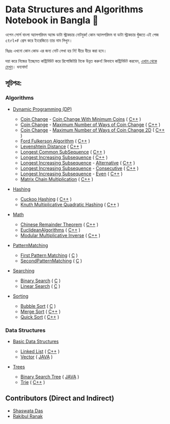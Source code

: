 # Data Structures and Algorithms Notebook in Bangla 📖

ওপেন সোর্স বাংলা অ্যালগরিদম অ্যান্ড ডাটা স্ট্রাকচার নোটবুক! কোন অ্যালগরিদম বা ডাটা স্ট্রাকচার খুঁজতে এই পেজ `ctrl+F` প্রেস করে ইংরেজিতে তার নাম লিখুন।

বিঃদ্রঃ এখনো কোন কোড এর জন্য নোট লেখা হয় নি! ধীরে ধীরে করা হবে।

দয়া করে নিজের ইচ্ছেমত কন্ট্রিবিউট করে রিপোজিটরি টাকে উন্নত করুন! কিভাবে কন্ট্রিবিউট করবেন, [এখান থেকে দেখুন](https://github.com/KhanShaheb34/Data-Structures-and-Algorithms-Notebook-Bangla/blob/master/CONTRIBUTE.md)। ধন্যবাদ!

## সূচিপত্র:

### Algorithms

- [Dynamic Programming (DP)](/Algorithms/DP)
  - [Coin Change](/Algorithms/DP/CoinChange) - [Coin Change With Minimum Coins](/Algorithms/DP/CoinChange/CoinChangeWithMinimumCoin/) ( [C++](/Algorithms/DP/CoinChange/CoinChangeWithMinimumCoin/C%2B%2B) )
  - [Coin Change](/Algorithms/DP/CoinChange) - [Maximum Number of Ways of Coin Change](/Algorithms/DP/CoinChange/CoinChangeMaximumWays/) ( [C++](/Algorithms/DP/CoinChange/CoinChangeMaximumWays/C%2B%2B) )
  - [Coin Change](/Algorithms/DP/CoinChange) - [Maximum Number of Ways of Coin Change 2D](/Algorithms/DP/CoinChange/CoinChange2DMaximumWays/) ( [C++](/Algorithms/DP/CoinChange/CoinChange2DMaximumWays/C%2B%2B) )
  - [Ford Fulkerson Algorithm](/Algorithms/DP/FordFulkersonAlgorithm/) ( [C++](/Algorithms/DP/FordFulkersonAlgorithm/C%2B%2B) )
  - [Levenshtein Distance](/Algorithms/DP/LevenshteinDistance/) ( [C++](/Algorithms/DP/LevenshteinDistance/C%2B%2B) )
  - [Longest Common SubSequence](/Algorithms/DP/LongestCommonSubSequence/) ( [C++](/Algorithms/DP/LongestCommonSubSequence/C%2B%2B) )
  - [Longest Increasing Subsequence](/Algorithms/DP/LongestIncreasingSubsequence/) ( [C++](/Algorithms/DP/LongestIncreasingSubsequence/C%2B%2B) )
  - [Longest Increasing Subsequence](/Algorithms/DP/LongestIncreasingSubsequence/) - [Alternative](/Algorithms/DP/LongestIncreasingSubsequence/Alternative/) ( [C++](/Algorithms/DP/LongestIncreasingSubsequence/Alternative/C%2B%2B) )
  - [Longest Increasing Subsequence](/Algorithms/DP/LongestIncreasingSubsequence/) - [Consecutive](/Algorithms/DP/LongestIncreasingSubsequence/Alternative/) ( [C++](/Algorithms/DP/LongestIncreasingSubsequence/Consecutive/C%2B%2B) )
  - [Longest Increasing Subsequence](/Algorithms/DP/LongestIncreasingSubsequence/) - [Even](/Algorithms/DP/LongestIncreasingSubsequence/Even/) ( [C++](/Algorithms/DP/LongestIncreasingSubsequence/Alternative/C%2B%2B) )
  - [Matrix Chain Multiplication](/Algorithms/DP/MatrixChainMultiplication/) ( [C++](/Algorithms/DP/MatrixChainMultiplication/C%2B%2B) )


- [Hashing](/Algorithms/Hashing)
  - [Cuckoo Hashing](/Algorithms/Hashing/CuckooHashing/) ( [C++](/Algorithms/Hashing/CuckooHashing/C%2B%2B) )
  - [Knuth Multiplicative Quadratic Hashing](/Algorithms/Hashing/KnuthMultiplicativeQuadraticHashing/) ( [C++](/Algorithms/Hashing/KnuthMultiplicativeQuadraticHashing/C%2B%2B) )


- [Math](/Algorithms/Maths)
  - [Chinese Remainder Theorem](/Algorithms/Maths/ChineseRemainderTheorem/) ( [C++](/Algorithms/Maths/ChineseRemainderTheorem/C%2B%2B) )
  - [EuclideanAlgorithms](/Algorithms/Maths/EuclideanAlgorithms/) ( [C++](/Algorithms/Maths/EuclideanAlgorithms/C%2B%2B) )
  - [Modular Multiplicative Inverse](/Algorithms/Maths/ModularMultiplicativeInverse/) ( [C++](/Algorithms/Maths/ModularMultiplicativeInverse/C%2B%2B) )


- [PatternMatching](/Algorithms/PatternMatching)
  - [First Pattern Matching](/Algorithms/PatternMatching/FirstPatternMatching/) ( [C](/Algorithms/PatternMatching/FirstPatternMatching/C) )
  - [SecondPatternMatching](/Algorithms/PatternMatching/SecondPatternMatching/) ( [C](/Algorithms/PatternMatching/SecondPatternMatching/C) )


- [Searching](/Algorithms/Searching)
  - [Binary Search](/Algorithms/Searching/BinarySearch/) ( [C](/Algorithms/Searching/BinarySearch/C) )
  - [Linear Search](/Algorithms/Searching/LinearSearch/) ( [C](/Algorithms/Searching/LinearSearch/C) )


- [Sorting](/Algorithms/Sorting)
  - [Bubble Sort](/Algorithms/Sorting/BubbleSort/) ( [C](/Algorithms/Sorting/BubbleSort/C) )
  - [Merge Sort](/Algorithms/Sorting/MergeSort/) ( [C++](/Algorithms/Sorting/MergeSort/C%2B%2B) )
  - [Quick Sort](/Algorithms/Sorting/QuickSort/) ( [C++](/Algorithms/Sorting/QuickSort/C%2B%2B) )


### Data Structures

- [Basic Data Structures](/DataStructures/BasicDataStructures)
  - [Linked List](/DataStructures/BasicDataStructures/LinkedList/) ( [C++](/DataStructures/BasicDataStructures/LinkedList/C%2B%2B) )
  - [Vector](/DataStructures/BasicDataStructures/Vector/) ( [JAVA](/DataStructures/BasicDataStructures/Vector/Java) )

- [Trees](/DataStructures/Trees)
  - [Binary Search Tree](/DataStructures/Trees/BinarySearchTree/) ( [JAVA](/DataStructures/Trees/BinarySearchTree/Java) )
  - [Trie](/DataStructures/Trees/Trie/) ( [C++](/DataStructures/Trees/Trie/C%2B%2B) )



## Contributors (Direct and Indirect)
- [Shaswata Das](https://github.com/shaswata56/)
- [Rakibul Ranak](https://github.com/RakibulRanak)
